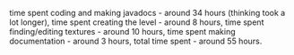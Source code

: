 time spent coding and making javadocs - around 34 hours (thinking took a lot longer),
time spent creating the level - around 8 hours,
time spent finding/editing textures - around 10 hours,
time spent making documentation - around 3 hours,
total time spent - around 55 hours.
